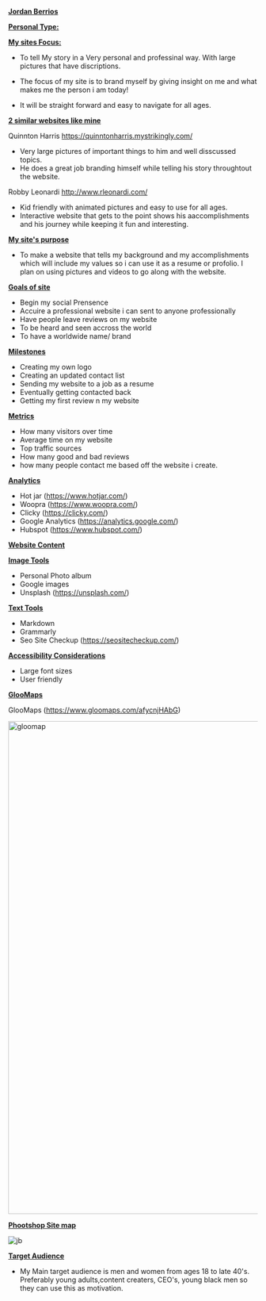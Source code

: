 <ins><b>Jordan Berrios</ins></b>

<ins><b>Personal Type:</ins></b>

<ins><b>My sites Focus:</ins></b>

* To tell My story in a Very personal and professinal way. With large pictures that have discriptions.

* The focus of my site is to brand myself by giving insight on me and what makes me the person i am today!

* It will be straight forward and easy to navigate for all ages.

<ins><b>2 similar websites like mine</b></ins>

Quinnton Harris 
https://quinntonharris.mystrikingly.com/

* Very large pictures of important things to him and well disscussed topics.
* He does a great job branding himself while telling his story throughtout the website.


Robby Leonardi
http://www.rleonardi.com/

* Kid friendly with animated pictures and easy to use for all ages. 
* Interactive website that gets to the point shows his aaccomplishments and his journey while keeping it fun and interesting.

<ins><b>My site's purpose</b></ins>

* To make a website that tells my background and my accomplishments which will include my values so i can use it as a resume or profolio. I plan on using pictures and videos to go along with the website. 

<ins><b> Goals of site</ins></b>

* Begin my social Prensence 
* Accuire a professional website i can sent to anyone professionally
* Have people leave reviews on my website
* To be heard and seen accross the world
* To have a worldwide name/ brand

<ins><b>Milestones</ins></b>

* Creating my own logo
* Creating an updated contact list 
* Sending my website to a job as a resume
* Eventually getting contacted back
* Getting my first review n my website

<ins><b> Metrics</ins></b>

* How many visitors over time
* Average time on my website
* Top traffic sources
* How many good and bad reviews
* how many people contact me based off the website i create.

<ins><b> Analytics</ins></b>

* Hot jar (https://www.hotjar.com/)
* Woopra (https://www.woopra.com/)
* Clicky (https://clicky.com/)
* Google Analytics (https://analytics.google.com/)
* Hubspot (https://www.hubspot.com/)

<ins><b> Website Content</ins></b>

<ins><b> Image Tools</ins></b>

* Personal Photo album
* Google images
* Unsplash (https://unsplash.com/)

<ins><b> Text Tools</ins></b>

* Markdown
* Grammarly
* Seo Site Checkup (https://seositecheckup.com/)

<ins><b> Accessibility Considerations</ins></b>

* Large font sizes
* User friendly

<ins><b> GlooMaps</ins></b>

GlooMaps (https://www.gloomaps.com/afycnjHAbG)

<img width="994" alt="gloomap" src="https://user-images.githubusercontent.com/109974903/185247498-b7e857cf-8283-42cd-bcf8-37bb25d3019f.png">

<ins><b>Phootshop Site map</ins></b>

![jb](https://user-images.githubusercontent.com/109974903/185420740-7c556b49-4e83-45cf-adad-bccaab9779a3.png)


<ins><b> Target Audience</ins></b>

* My Main target audience is men and women from ages 18 to late 40's. Preferably young adults,content creaters, CEO's, young black men so they can use this as motivation.
